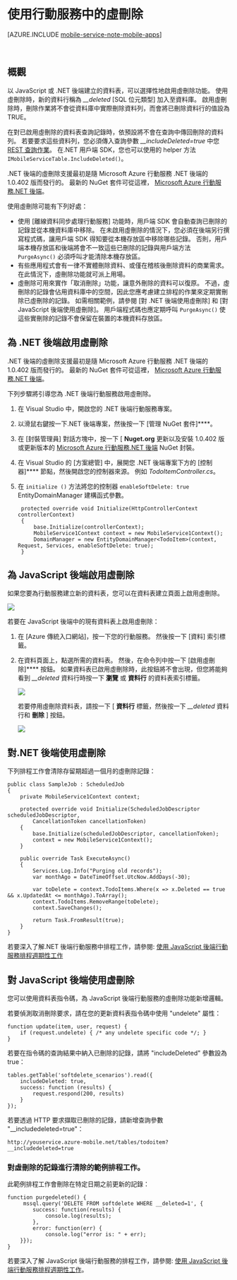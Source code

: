 <properties
    pageTitle="使用行動服務 (Windows 市集) 中的虛刪除 | Microsoft Azure"
    description="了解如何在您的應用程式中使用 Azure 行動服務的虛刪除功能"
    documentationCenter=""
    authors="wesmc7777"
    manager="dwrede"
    editor=""
    services="mobile-services"/>

<tags
    ms.service="mobile-services"
    ms.workload="mobile"
    ms.tgt_pltfrm="mobile-windows"
    ms.devlang="dotnet"
    ms.topic="article"
    ms.date="12/07/2015"
    ms.author="wesmc"/>


# 使用行動服務中的虛刪除

[AZURE.INCLUDE [mobile-service-note-mobile-apps](../../includes/mobile-services-note-mobile-apps.md)]

&nbsp;


## 概觀

以 JavaScript 或 .NET 後端建立的資料表，可以選擇性地啟用虛刪除功能。 使用虛刪除時，新的資料行稱為 *\__deleted* [SQL 位元類型] 加入至資料庫。 啟用虛刪除時，刪除作業將不會從資料庫中實際刪除資料列，而會將已刪除資料行的值設為 TRUE。

在對已啟用虛刪除的資料表查詢記錄時，依預設將不會在查詢中傳回刪除的資料列。 若要要求這些資料列，您必須傳入查詢參數 *\__includeDeleted=true* 中您 [REST 查詢作業](http://msdn.microsoft.com/library/azure/jj677199.aspx)。 在.NET 用戶端 SDK，您也可以使用的 helper 方法 `IMobileServiceTable.IncludeDeleted()`。

.NET 後端的虛刪除支援最初是隨 Microsoft Azure 行動服務 .NET 後端的 1.0.402 版而發行的。 最新的 NuGet 套件可從這裡， [Microsoft Azure 行動服務.NET 後端](http://go.microsoft.com/fwlink/?LinkId=513165)。


使用虛刪除可能有下列好處：

* 使用 [離線資料同步處理行動服務] 功能時，用戶端 SDK 會自動查詢已刪除的記錄並從本機資料庫中移除。 在未啟用虛刪除的情況下，您必須在後端另行撰寫程式碼，讓用戶端 SDK 得知要從本機存放區中移除哪些記錄。 否則，用戶端本機存放區和後端將會不一致這些已刪除的記錄與用戶端方法 `PurgeAsync()` 必須呼叫才能清除本機存放區。
* 有些應用程式會有一律不實體刪除資料、或僅在稽核後刪除資料的商業需求。 在此情況下，虛刪除功能就可派上用場。
* 虛刪除可用來實作「取消刪除」功能，讓意外刪除的資料可以復原。
不過，虛刪除的記錄會佔用資料庫中的空間，因此您應考慮建立排程的作業來定期實刪除已虛刪除的記錄。 如需相關範例，請參閱 [對 .NET 後端使用虛刪除] 和 [對 JavaScript 後端使用虛刪除]。 用戶端程式碼也應定期呼叫 `PurgeAsync()` 使這些實刪除的記錄不會保留在裝置的本機資料存放區。





## 為 .NET 後端啟用虛刪除

.NET 後端的虛刪除支援最初是隨 Microsoft Azure 行動服務 .NET 後端的 1.0.402 版而發行的。 最新的 NuGet 套件可從這裡， [Microsoft Azure 行動服務.NET 後端](http://go.microsoft.com/fwlink/?LinkId=513165)。

下列步驟將引導您為 .NET 後端行動服務啟用虛刪除。

1. 在 Visual Studio 中，開啟您的 .NET 後端行動服務專案。
2. 以滑鼠右鍵按一下.NET 後端專案，然後按一下 [管理 NuGet 套件]****。
3. 在 [封裝管理員] 對話方塊中，按一下 [ **Nuget.org** 更新以及安裝 1.0.402 版或更新版本的 [Microsoft Azure 行動服務.NET 後端](http://go.microsoft.com/fwlink/?LinkId=513165) NuGet 封裝。
3. 在 Visual Studio 的 [方案總管] 中，展開您 .NET 後端專案下方的 [控制器]**** 節點，然後開啟您的控制器來源。 例如 *TodoItemController.cs*。
4. 在 `initialize ()` 方法將您的控制器 `enableSoftDelete: true` EntityDomainManager 建構函式參數。

        protected override void Initialize(HttpControllerContext controllerContext)
        {
            base.Initialize(controllerContext);
            MobileService1Context context = new MobileService1Context();
            DomainManager = new EntityDomainManager<TodoItem>(context, Request, Services, enableSoftDelete: true);
        }



## 為 JavaScript 後端啟用虛刪除

如果您要為行動服務建立新的資料表，您可以在資料表建立頁面上啟用虛刪除。

![][2]

若要在 JavaScript 後端中的現有資料表上啟用虛刪除：

1. 在 [Azure 傳統入口網站]，按一下您的行動服務。 然後按一下 [資料] 索引標籤。
2. 在資料頁面上，點選所需的資料表。 然後，在命令列中按一下 [啟用虛刪除]**** 按鈕。 如果資料表已啟用虛刪除時，此按鈕將不會出現，但您將能夠看到 *\__deleted* 資料行時按一下 **瀏覽** 或 **資料行** 的資料表索引標籤。

    ![][0]

    若要停用虛刪除資料表，請按一下 [ **資料行** 標籤，然後按一下 *\__deleted* 資料行和 **刪除** ] 按鈕。

    ![][1]

## <a name="using-with-dotnet"></a>對.NET 後端使用虛刪除

下列排程工作會清除存留期超過一個月的虛刪除記錄：

    public class SampleJob : ScheduledJob
    {
        private MobileService1Context context;
    
        protected override void Initialize(ScheduledJobDescriptor scheduledJobDescriptor,
            CancellationToken cancellationToken)
        {
            base.Initialize(scheduledJobDescriptor, cancellationToken);
            context = new MobileService1Context();
        }
    
        public override Task ExecuteAsync()
        {
            Services.Log.Info("Purging old records");
            var monthAgo = DateTimeOffset.UtcNow.AddDays(-30);
    
            var toDelete = context.TodoItems.Where(x => x.Deleted == true && x.UpdatedAt <= monthAgo).ToArray();
            context.TodoItems.RemoveRange(toDelete);
            context.SaveChanges();
    
            return Task.FromResult(true);
        }
    }

若要深入了解.NET 後端行動服務中排程工作，請參閱: [使用 JavaScript 後端行動服務排程週期性工作](mobile-services-dotnet-backend-schedule-recurring-tasks.md)




## 對 JavaScript 後端使用虛刪除

您可以使用資料表指令碼，為 JavaScript 後端行動服務的虛刪除功能新增邏輯。

若要偵測取消刪除要求，請在您的更新資料表指令碼中使用 "undelete" 屬性：

    function update(item, user, request) {
        if (request.undelete) { /* any undelete specific code */; }
    }

若要在指令碼的查詢結果中納入已刪除的記錄，請將 "includeDeleted" 參數設為 true：

    tables.getTable('softdelete_scenarios').read({
        includeDeleted: true,
        success: function (results) {
            request.respond(200, results)
        }
    });

若要透過 HTTP 要求擷取已刪除的記錄，請新增查詢參數 "__includedeleted=true"：

    http://youservice.azure-mobile.net/tables/todoitem?__includedeleted=true

### 對虛刪除的記錄進行清除的範例排程工作。

此範例排程工作會刪除在特定日期之前更新的記錄：

    function purgedeleted() {
         mssql.query('DELETE FROM softdelete WHERE __deleted=1', {
            success: function(results) {
                console.log(results);
            },
            error: function(err) {
                console.log("error is: " + err);
        }});
    }

若要深入了解 JavaScript 後端行動服務的排程工作，請參閱: [使用 JavaScript 後端行動服務排程週期性工作](mobile-services-schedule-recurring-tasks.md)。








[0]: ./media/mobile-services-using-soft-delete/enable-soft-delete-button.png 
[1]: ./media/mobile-services-using-soft-delete/disable-soft-delete.png 
[2]: ./media/mobile-services-using-soft-delete/enable-soft-delete-new-table.png 
[sql bit type]: http://msdn.microsoft.com/library/ms177603.aspx 
[offline data sync for mobile services]: mobile-services-windows-store-dotnet-get-started-offline-data.md 
[azure classic portal]: https://manage.windowsazure.com/ 

